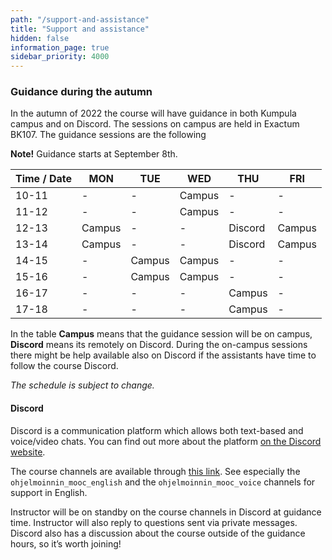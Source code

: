 ```yaml
---
path: "/support-and-assistance"
title: "Support and assistance"
hidden: false
information_page: true
sidebar_priority: 4000
---
```


### Guidance during the autumn

In the autumn of 2022 the course will have guidance in both Kumpula campus and on Discord. The sessions on campus are held in Exactum BK107. The guidance sessions are the following

<strong>Note!</strong> Guidance starts at September 8th.

| Time / Date | MON | TUE | WED | THU | FRI |
|-----|----|----|----|----|----|
| 10-11 | - | - | Campus | - | - |
| 11-12 | - | - | Campus | - | - |
| 12-13 | Campus | - | - | Discord | Campus |
| 13-14 | Campus | - | - | Discord | Campus |
| 14-15 | - | Campus | Campus | - | - |
| 15-16 | - | Campus | Campus | - | - |
| 16-17 | - | - | - | Campus | - |
| 17-18 | - | - | - | Campus | - |

In the table **Campus** means that the guidance session will be on campus, **Discord** means its remotely on Discord. During the on-campus sessions there might be help available also on Discord if the assistants have time to follow the course Discord.

*The schedule is subject to change.*

#### Discord

Discord is a communication platform which allows both text-based and voice/video chats. You can find out more about the platform [on the Discord website](https://discord.com/).

The course channels are available through [this link](https://study.cs.helsinki.fi/discord/join/ohjelmoinnin_mooc). See especially the `ohjelmoinnin_mooc_english` and the `ohjelmoinnin_mooc_voice` channels for support in English.

Instructor will be on standby on the course channels in Discord at guidance time. Instructor will also reply to questions sent via private messages. Discord also has a discussion about the course outside of the guidance hours, so it’s worth joining!
